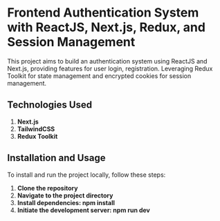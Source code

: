# Frontend Authentication System with ReactJS, Next.js, Redux, and Session Management

This project aims to build an authentication system using ReactJS and Next.js, providing features for user login, registration. Leveraging Redux Toolkit for state management and encrypted cookies for session management.

## Technologies Used

1. **Next.js**
2. **TailwindCSS**
3. **Redux Toolkit**

## Installation and Usage

To install and run the project locally, follow these steps:

1. **Clone the repository**
2. **Navigate to the project directory**
3. **Install dependencies: npm install**
4. **Initiate the development server: npm run dev**
